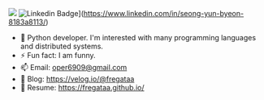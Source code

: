 <!--
**fregataa/fregataa** is a ✨ _special_ ✨ repository because its `README.md` (this file) appears on your GitHub profile.

Here are some ideas to get you started:


- 🔭 I’m currently working on ...
- 👯 I’m looking to collaborate on ...
- 🤔 I’m looking for help with ...
- 💬 Ask me about ...
- 😄 Pronouns: ...

-->

<!--
[![Hits](https://hits.seeyoufarm.com/api/count/incr/badge.svg?url=https%3A%2F%2Fgithub.com%2FFregataa&count_bg=%2379C83D&title_bg=%23555555&icon=&icon_color=%23E7E7E7&title=hits&edge_flat=false)](https://hits.seeyoufarm.com)
-->
<!--
[![Anurag's github stats](https://github-readme-stats.vercel.app/api?username=fregataa&custom_title=Fregataa%27s%20Github%20Stats&hide=prs&count_private=true&show_icons=true&theme=chartreuse-dark)](https://github.com/anuraghazra/github-readme-stats)
-->
![](https://komarev.com/ghpvc/?username=fregataa&color=brightgreen)
![Linkedin Badge](https://img.shields.io/badge/-LinkedIn-blue?style=flat-square&logo=Linkedin&logoColor=white&link=https://www.linkedin.com/in/sanghun-lee-803280222/)](https://www.linkedin.com/in/seong-yun-byeon-8183a8113/)

- 🌱 Python developer. I'm interested with many programming languages and distributed systems.
- ⚡ Fun fact: I am funny.
- 📫 Email: oper6909@gmail.com
- 📖 Blog: https://velog.io/@fregataa
- 🐯 Resume: https://fregataa.github.io/
